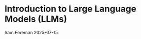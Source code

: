 # Introduction to Large Language Models (LLMs)
Sam Foreman
2025-07-15

<link rel="preconnect" href="https://fonts.googleapis.com">

